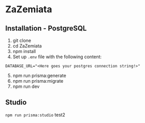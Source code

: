 # ZaZemiata

## Installation - PostgreSQL

1. git clone 
2. cd ZaZemiata
3. npm install
4. Set up `.env` file with the following content:
```
DATABASE_URL="<Here goes your postgres connection string!>"
```
5. npm run prisma:generate
6. npm run prisma:migrate
7. npm run dev


## Studio
`npm run prisma:studio`
test2